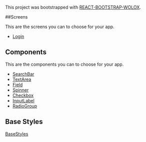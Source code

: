 This project was bootstrapped with [REACT-BOOTSTRAP-WOLOX](https://github.com/Wolox/react-bootstrap).

##Screens

This are the screens you can to choose for your app.
  * [Login](docs/Login.md)

## Components

This are the components you can to choose for your app.
  * [SearchBar](docs/SearchBar.md)
  * [TextArea](docs/TextArea.md)
  * [Field](docs/Field.md)
  * [Spinner](docs/Spinner.md)
  * [Checkbox](docs/Checkbox.md)
  * [InputLabel](docs/InputLabel.md)
  * [RadioGroup](docs/RadioGroup.md)

## Base Styles

[BaseStyles](docs/BaseStyles.md)